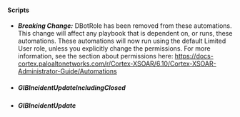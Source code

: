 
#### Scripts
- ***Breaking Change:*** DBotRole has been removed from these automations. 
This change will affect any playbook that is dependent on, or runs, these automations.
These automations will now run using the default Limited User role, unless you explicitly change the permissions.
For more information, see the section about permissions here:
[https://docs-cortex.paloaltonetworks.com/r/Cortex-XSOAR/6.10/Cortex-XSOAR-Administrator-Guide/Automations
](https://docs-cortex.paloaltonetworks.com/r/Cortex-XSOAR/6.10/Cortex-XSOAR-Administrator-Guide/Automations)
- ##### GIBIncidentUpdateIncludingClosed
- ##### GIBIncidentUpdate
